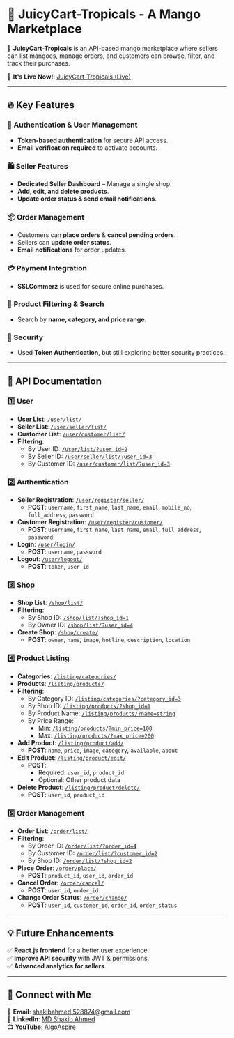 # 🥭 JuicyCart-Tropicals - A Mango Marketplace  

🚀 **JuicyCart-Tropicals** is an API-based mango marketplace where sellers can list mangoes, manage orders, and customers can browse, filter, and track their purchases.  

📌 **It's Live Now!**: [JuicyCart-Tropicals (Live)](https://juicycart-tropicals.vercel.app/)  

---

## 🔥 Key Features  

### 🔐 Authentication & User Management  
- **Token-based authentication** for secure API access.  
- **Email verification required** to activate accounts.  

### 🛍️ Seller Features  
- **Dedicated Seller Dashboard** – Manage a single shop.  
- **Add, edit, and delete products**.  
- **Update order status & send email notifications**.  

### 📦 Order Management  
- Customers can **place orders** & **cancel pending orders**.  
- Sellers can **update order status**.  
- **Email notifications** for order updates.  

### 💳 Payment Integration  
- **SSLCommerz** is used for secure online purchases.  

### 🔎 Product Filtering & Search  
- Search by **name, category, and price range**.  

### 🔐 Security  
- Used **Token Authentication**, but still exploring better security practices.  

---

## 📜 API Documentation  

### 1️⃣ **User**  
- **User List**: [`/user/list/`](https://juicy-cart-tropicals-backend.vercel.app/user/list/)  
- **Seller List**: [`/user/seller/list/`](https://juicy-cart-tropicals-backend.vercel.app/user/seller/list/)  
- **Customer List**: [`/user/customer/list/`](https://juicy-cart-tropicals-backend.vercel.app/user/customer/list/)  
- **Filtering**:  
  - By User ID: [`/user/list/?user_id=2`](https://juicy-cart-tropicals-backend.vercel.app/user/list/?user_id=2)  
  - By Seller ID: [`/user/seller/list/?user_id=3`](https://juicy-cart-tropicals-backend.vercel.app/user/seller/list/?user_id=3)  
  - By Customer ID: [`/user/customer/list/?user_id=3`](https://juicy-cart-tropicals-backend.vercel.app/user/customer/list/?user_id=3)  

### 2️⃣ **Authentication**  
- **Seller Registration**: [`/user/register/seller/`](https://juicy-cart-tropicals-backend.vercel.app/user/register/seller/)  
  - **POST**: `username`, `first_name`, `last_name`, `email`, `mobile_no`, `full_address`, `password`  
- **Customer Registration**: [`/user/register/customer/`](https://juicy-cart-tropicals-backend.vercel.app/user/register/customer/)  
  - **POST**: `username`, `first_name`, `last_name`, `email`, `full_address`, `password`  
- **Login**: [`/user/login/`](https://juicy-cart-tropicals-backend.vercel.app/user/login/)  
  - **POST**: `username`, `password`  
- **Logout**: [`/user/logout/`](https://juicy-cart-tropicals-backend.vercel.app/user/logout/)  
  - **POST**: `token`, `user_id`  

### 3️⃣ **Shop**  
- **Shop List**: [`/shop/list/`](https://juicy-cart-tropicals-backend.vercel.app/shop/list/)  
- **Filtering**:  
  - By Shop ID: [`/shop/list/?shop_id=1`](https://juicy-cart-tropicals-backend.vercel.app/shop/list/?shop_id=1)  
  - By Owner ID: [`/shop/list/?user_id=4`](https://juicy-cart-tropicals-backend.vercel.app/shop/list/?user_id=4)  
- **Create Shop**: [`/shop/create/`](https://juicy-cart-tropicals-backend.vercel.app/shop/create/)  
  - **POST**: `owner`, `name`, `image`, `hotline`, `description`, `location`  

### 4️⃣ **Product Listing**  
- **Categories**: [`/listing/categories/`](https://juicy-cart-tropicals-backend.vercel.app/listing/categories/)  
- **Products**: [`/listing/products/`](https://juicy-cart-tropicals-backend.vercel.app/listing/products/)  
- **Filtering**:  
  - By Category ID: [`/listing/categories/?category_id=3`](https://juicy-cart-tropicals-backend.vercel.app/listing/categories/?category_id=3)  
  - By Shop ID: [`/listing/products/?shop_id=1`](https://juicy-cart-tropicals-backend.vercel.app/listing/products/?shop_id=1)  
  - By Product Name: [`/listing/products/?name=string`](https://juicy-cart-tropicals-backend.vercel.app/listing/products/?name=string)  
  - By Price Range:  
    - Min: [`/listing/products/?min_price=100`](https://juicy-cart-tropicals-backend.vercel.app/listing/products/?min_price=100)  
    - Max: [`/listing/products/?max_price=200`](https://juicy-cart-tropicals-backend.vercel.app/listing/products/?max_price=200)  
- **Add Product**: [`/listing/product/add/`](https://juicy-cart-tropicals-backend.vercel.app/listing/product/add/)  
  - **POST**: `name`, `price`, `image`, `category`, `available`, `about`  
- **Edit Product**: [`/listing/product/edit/`](https://juicy-cart-tropicals-backend.vercel.app/listing/product/edit/)  
  - **POST**:  
    - Required: `user_id`, `product_id`  
    - Optional: Other product data  
- **Delete Product**: [`/listing/product/delete/`](https://juicy-cart-tropicals-backend.vercel.app/listing/product/delete/)  
  - **POST**: `user_id`, `product_id`  

### 5️⃣ **Order Management**  
- **Order List**: [`/order/list/`](https://juicy-cart-tropicals-backend.vercel.app/order/list/)  
- **Filtering**:  
  - By Order ID: [`/order/list/?order_id=4`](https://juicy-cart-tropicals-backend.vercel.app/order/list/?order_id=4)  
  - By Customer ID: [`/order/list/?customer_id=2`](https://juicy-cart-tropicals-backend.vercel.app/order/list/?customer_id=2)  
  - By Shop ID: [`/order/list/?shop_id=2`](https://juicy-cart-tropicals-backend.vercel.app/order/list/?shop_id=2)  
- **Place Order**: [`/order/place/`](https://juicy-cart-tropicals-backend.vercel.app/order/place/)  
  - **POST**: `product_id`, `user_id`, `order_id`  
- **Cancel Order**: [`/order/cancel/`](https://juicy-cart-tropicals-backend.vercel.app/order/cancel/)  
  - **POST**: `user_id`, `order_id`  
- **Change Order Status**: [`/order/change/`](https://juicy-cart-tropicals-backend.vercel.app/order/change/)  
  - **POST**: `user_id`, `customer_id`, `order_id`, `order_status`  

---

## 💡 Future Enhancements  
✅ **React.js frontend** for a better user experience.  
✅ **Improve API security** with JWT & permissions.  
✅ **Advanced analytics for sellers**.  

---

## 🎯 Connect with Me  
📧 **Email**: shakibahmed.528874@gmail.com  
🔗 **LinkedIn**: [MD Shakib Ahmed](https://www.linkedin.com/in/mdshakib00777)  
📺 **YouTube**: [AlgoAspire](https://youtube.com/@algoaspire/)
